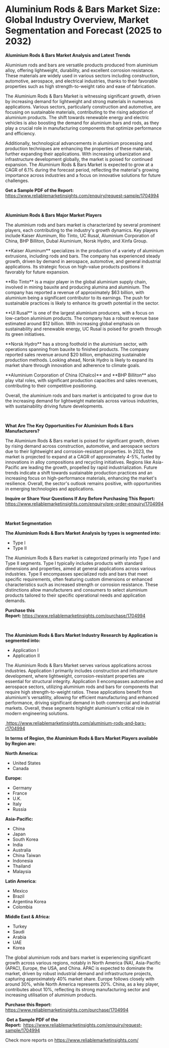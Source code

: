 <p><h1>Aluminium Rods & Bars Market Size: Global Industry Overview, Market Segmentation and Forecast (2025 to 2032)</h1></p><p><strong>Aluminium Rods & Bars Market Analysis and Latest Trends</strong></p>
<p><p>Aluminium rods and bars are versatile products produced from aluminium alloy, offering lightweight, durability, and excellent corrosion resistance. These materials are widely used in various sectors including construction, automotive, aerospace, and electrical industries, thanks to their favorable properties such as high strength-to-weight ratio and ease of fabrication.</p><p>The Aluminium Rods & Bars Market is witnessing significant growth, driven by increasing demand for lightweight and strong materials in numerous applications. Various sectors, particularly construction and automotive, are focusing on sustainable materials, contributing to the rising adoption of aluminium products. The shift towards renewable energy and electric vehicles is also boosting the demand for aluminium bars and rods, as they play a crucial role in manufacturing components that optimize performance and efficiency.</p><p>Additionally, technological advancements in aluminium processing and production techniques are enhancing the properties of these materials, further expanding their applications. With increasing urbanization and infrastructure development globally, the market is poised for continued expansion. The Aluminium Rods & Bars Market is expected to grow at a CAGR of 6.1% during the forecast period, reflecting the material's growing importance across industries and a focus on innovative solutions for future challenges.</p></p>
<p><strong>Get a Sample PDF of the Report:&nbsp;</strong> <a href="https://www.reliablemarketinsights.com/enquiry/request-sample/1704994?utm_campaign=1948&utm_medium=2&utm_source=Github&utm_content=ia&utm_term=27032025&utm_id=aluminium-rods-bars">https://www.reliablemarketinsights.com/enquiry/request-sample/1704994</a></p>
<p>&nbsp;</p>
<p><strong>Aluminium Rods & Bars Major Market Players</strong></p>
<p><p>The aluminium rods and bars market is characterized by several prominent players, each contributing to the industry's growth dynamics. Key players include Kaiser Aluminum, Rio Tinto, UC Rusal, Aluminium Corporation of China, BHP Billiton, Dubal Aluminium, Norsk Hydro, and Xinfa Group.</p><p>**Kaiser Aluminum** specializes in the production of a variety of aluminium extrusions, including rods and bars. The company has experienced steady growth, driven by demand in aerospace, automotive, and general industrial applications. Its strategic focus on high-value products positions it favorably for future expansion.</p><p>**Rio Tinto** is a major player in the global aluminium supply chain, involved in mining bauxite and producing alumina and aluminium. The company has reported a revenue of approximately $63 billion, with aluminium being a significant contributor to its earnings. The push for sustainable practices is likely to enhance its growth potential in the sector.</p><p>**Ul Rusal** is one of the largest aluminium producers, with a focus on low-carbon aluminium products. The company has a robust revenue base estimated around $12 billion. With increasing global emphasis on sustainability and renewable energy, UC Rusal is poised for growth through its green initiatives.</p><p>**Norsk Hydro** has a strong foothold in the aluminium sector, with operations spanning from bauxite to finished products. The company reported sales revenue around $20 billion, emphasizing sustainable production methods. Looking ahead, Norsk Hydro is likely to expand its market share through innovation and adherence to climate goals.</p><p>**Aluminium Corporation of China (Chalco)** and **BHP Billiton** also play vital roles, with significant production capacities and sales revenues, contributing to their competitive positioning.</p><p>Overall, the aluminium rods and bars market is anticipated to grow due to the increasing demand for lightweight materials across various industries, with sustainability driving future developments.</p></p>
<p>&nbsp;</p>
<p><strong>What Are The Key Opportunities For Aluminium Rods & Bars Manufacturers?</strong></p>
<p><p>The Aluminium Rods & Bars market is poised for significant growth, driven by rising demand across construction, automotive, and aerospace sectors due to their lightweight and corrosion-resistant properties. In 2023, the market is projected to expand at a CAGR of approximately 4-5%, fueled by innovations in alloy compositions and recycling initiatives. Regions like Asia-Pacific are leading the growth, propelled by rapid industrialization. Future trends indicate a shift towards sustainable production practices and an increasing focus on high-performance materials, enhancing the market's resilience. Overall, the sector's outlook remains positive, with opportunities in emerging technologies and applications.</p></p>
<p><strong>Inquire or Share Your Questions If Any Before Purchasing This Report:</strong> <a href="https://www.reliablemarketinsights.com/enquiry/pre-order-enquiry/1704994?utm_campaign=1948&utm_medium=2&utm_source=Github&utm_content=ia&utm_term=27032025&utm_id=aluminium-rods-bars">https://www.reliablemarketinsights.com/enquiry/pre-order-enquiry/1704994</a></p>
<p>&nbsp;</p>
<p><strong>Market Segmentation</strong></p>
<p><strong>The Aluminium Rods & Bars Market Analysis by types is segmented into:</strong></p>
<p><ul><li>Type I</li><li>Type II</li></ul></p>
<p><p>The Aluminium Rods & Bars market is categorized primarily into Type I and Type II segments. Type I typically includes products with standard dimensions and properties, aimed at general applications across various industries. Type II encompasses specialized rods and bars that meet specific requirements, often featuring custom dimensions or enhanced characteristics such as increased strength or corrosion resistance. These distinctions allow manufacturers and consumers to select aluminium products tailored to their specific operational needs and application demands.</p></p>
<p><strong>Purchase this Report:&nbsp;</strong><a href="https://www.reliablemarketinsights.com/purchase/1704994?utm_campaign=1948&utm_medium=2&utm_source=Github&utm_content=ia&utm_term=27032025&utm_id=aluminium-rods-bars">https://www.reliablemarketinsights.com/purchase/1704994</a></p>
<p>&nbsp;</p>
<p><strong>The Aluminium Rods & Bars Market Industry Research by Application is segmented into:</strong></p>
<p><ul><li>Application I</li><li>Application II</li></ul></p>
<p><p>The Aluminium Rods & Bars Market serves various applications across industries. Application I primarily includes construction and infrastructure development, where lightweight, corrosion-resistant properties are essential for structural integrity. Application II encompasses automotive and aerospace sectors, utilizing aluminium rods and bars for components that require high strength-to-weight ratios. These applications benefit from aluminium's versatility, allowing for efficient manufacturing and enhanced performance, driving significant demand in both commercial and industrial markets. Overall, these segments highlight aluminium's critical role in modern engineering solutions.</p></p>
<p><a href="https://www.reliablemarketinsights.com/aluminium-rods-and-bars-r1704994?utm_campaign=1948&utm_medium=2&utm_source=Github&utm_content=ia&utm_term=27032025&utm_id=aluminium-rods-bars">&nbsp;https://www.reliablemarketinsights.com/aluminium-rods-and-bars-r1704994</a></p>
<p><strong>In terms of Region, the Aluminium Rods & Bars Market Players available by Region are:</strong></p>
<p>
    <p> <strong> North America: </strong>
        <ul>
            <li>United States</li>
            <li>Canada</li>
        </ul>
        </p> 
    <p> <strong> Europe: </strong>
        <ul>
            <li>Germany</li>
            <li>France</li>
            <li>U.K.</li>
            <li>Italy</li>
            <li>Russia</li>
        </ul>
        </p> 
    <p> <strong> Asia-Pacific: </strong>
        <ul>
            <li>China</li>
            <li>Japan</li>
            <li>South Korea</li>
            <li>India</li>
            <li>Australia</li>
            <li>China Taiwan</li>
            <li>Indonesia</li>
            <li>Thailand</li>
            <li>Malaysia</li>
        </ul>
        </p> 
    <p> <strong> Latin America: </strong>
        <ul>
            <li>Mexico</li>
            <li>Brazil</li>
            <li>Argentina Korea</li>
            <li>Colombia</li>
        </ul>
        </p> 
    <p> <strong> Middle East & Africa: </strong>
        <ul>
            <li>Turkey</li>
            <li>Saudi</li>
            <li>Arabia</li>
            <li>UAE</li>
            <li>Korea</li>
        </ul>
    </p>
    </p>
<p><p>The global aluminium rods and bars market is experiencing significant growth across various regions, notably in North America (NA), Asia-Pacific (APAC), Europe, the USA, and China. APAC is expected to dominate the market, driven by robust industrial demand and infrastructure projects, capturing approximately 40% market share. Europe follows closely with around 30%, while North America represents 20%. China, as a key player, contributes about 10%, reflecting its strong manufacturing sector and increasing utilisation of aluminium products.</p></p>
<p><strong>Purchase this Report: </strong><a href="https://www.reliablemarketinsights.com/purchase/1704994?utm_campaign=1948&utm_medium=2&utm_source=Github&utm_content=ia&utm_term=27032025&utm_id=aluminium-rods-bars">https://www.reliablemarketinsights.com/purchase/1704994</a></p>
<p>&nbsp;<strong>Get a Sample PDF of the Report:&nbsp;&nbsp;</strong><a href="https://www.reliablemarketinsights.com/enquiry/request-sample/1704994?utm_campaign=1948&utm_medium=2&utm_source=Github&utm_content=ia&utm_term=27032025&utm_id=aluminium-rods-bars">https://www.reliablemarketinsights.com/enquiry/request-sample/1704994</a></p>
<p><strong></strong></p>
<p>Check more reports on <a href="https://www.reliablemarketinsights.com/?utm_campaign=1948&utm_medium=2&utm_source=Github&utm_content=ia&utm_term=27032025&utm_id=aluminium-rods-bars">https://www.reliablemarketinsights.com/</a></p>